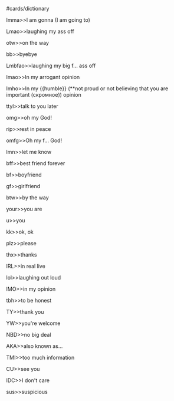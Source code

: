 #cards/dictionary 

Imma>>I am gonna (I am going to)

Lmao>>laughing my ass off <!--SR:!2024-01-08,14,290-->

otw>>on the way

bb>>byebye

Lmbfao>>laughing my big f... ass off

Imao>>In my arrogant opinion

Imho>>In my {{humble}} (**not proud or not believing that you are important (скромное)) opinion <!--SR:!2024-01-10,16,294-->

ttyl>>talk to you later

omg>>oh my God!

rip>>rest in peace

omfg>>Oh my f... God!

lmn>>let me know

bff>>best friend forever

bf>>boyfriend <!--SR:!2024-01-08,4,287-->

gf>>girlfriend <!--SR:!2024-01-07,4,284-->

btw>>by the way

your>>you are

u>>you

kk>>ok, ok <!--SR:!2024-01-10,9,282-->

plz>>please <!--SR:!2024-01-05,3,264-->

thx>>thanks <!--SR:!2024-01-11,10,282-->

IRL>>in real live

lol>>laughing out loud

IMO>>in my opinion

tbh>>to be honest

TY>>thank you

YW>>you're welcome <!--SR:!2024-01-05,11,274-->

NBD>>no big deal <!--SR:!2024-02-05,33,290-->

AKA>>also known as...

TMI>>too much information

CU>>see you

IDC>>I don't care

sus>>suspicious